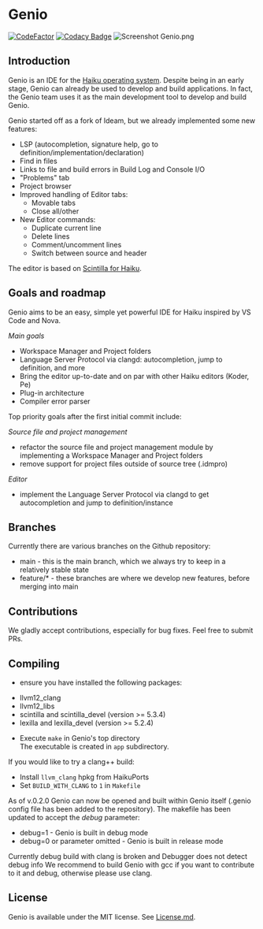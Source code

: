 Genio
================================================================================
[![CodeFactor](https://www.codefactor.io/repository/github/genio-the-haiku-ide/genio/badge)](https://www.codefactor.io/repository/github/genio-the-haiku-ide/genio)
[![Codacy Badge](https://app.codacy.com/project/badge/Grade/26f32bc4ecf2440d89c1932000405a4d)](https://app.codacy.com/gh/Genio-The-Haiku-IDE/Genio/dashboard?utm_source=gh&utm_medium=referral&utm_content=&utm_campaign=Badge_grade)
![Screenshot](https://github.com/nexus6-haiku/Genio/blob/main/data/screenshot/Genio.png)
    Genio.png

Introduction
--------------------------------------------------------------------------------
Genio is an IDE for the [Haiku operating system](https://www.haiku-os.org).
Despite being in an early stage, Genio can already be used to develop and build applications.
In fact, the Genio team uses it as the main development tool to develop and build Genio.

Genio started off as a fork of Ideam, but we already implemented some new features:
* LSP (autocompletion, signature help, go to definition/implementation/declaration)
* Find in files
* Links to file and build errors in Build Log and Console I/O
* "Problems" tab
* Project browser
* Improved handling of Editor tabs:
  * Movable tabs
  * Close all/other
* New Editor commands:
  * Duplicate current line
  * Delete lines
  * Comment/uncomment lines
  * Switch between source and header

The editor is based on [Scintilla for Haiku](https://sourceforge.net/p/scintilla/haiku/ci/default/tree/).  


Goals and roadmap
------------------
Genio aims to be an easy, simple yet powerful IDE for Haiku inspired by VS Code and Nova.

*Main goals*
* Workspace Manager and Project folders
* Language Server Protocol via clangd: autocompletion, jump to definition, and more
* Bring the editor up-to-date and on par with other Haiku editors (Koder, Pe)
* Plug-in architecture
* Compiler error parser

Top priority goals after the first initial commit include:

*Source file and project management*
* refactor the source file and project management module by implementing a Workspace Manager and Project folders
* remove support for project files outside of source tree (.idmpro)
	
*Editor*
* implement the Language Server Protocol via clangd to get autocompletion and jump to definition/instance

Branches
------------------
Currently there are various branches on the Github repository:
* main - this is the main branch, which we always try to keep in a relatively stable state
* feature/* - these branches are where we develop new features, before merging into main
	
Contributions
------------------
We gladly accept contributions, especially for bug fixes. Feel free to submit PRs.

Compiling
------------------
* ensure you have installed the following packages:
- llvm12_clang
- llvm12_libs
- scintilla and scintilla_devel (version >= 5.3.4)
- lexilla and lexilla_devel (version >= 5.2.4)

* Execute `make` in Genio's top directory  
The executable is created in `app` subdirectory.  

If you would like to try a clang++ build:
* Install `llvm_clang` hpkg from HaikuPorts
* Set `BUILD_WITH_CLANG` to `1` in `Makefile`


As of v.0.2.0 Genio can now be opened and built within Genio itself (.genio config file has been added to the repository).
The makefile has been updated to accept the *debug* parameter:

* debug=1 - Genio is built in debug mode
* debug=0 or parameter omitted - Genio is built in release mode

Currently debug build with clang is broken and Debugger does not detect debug info
We recommend to build Genio with gcc if you want to contribute to it and debug, otherwise please use clang.


License
----------------
Genio is available under the MIT license. See [License.md](License.md).
